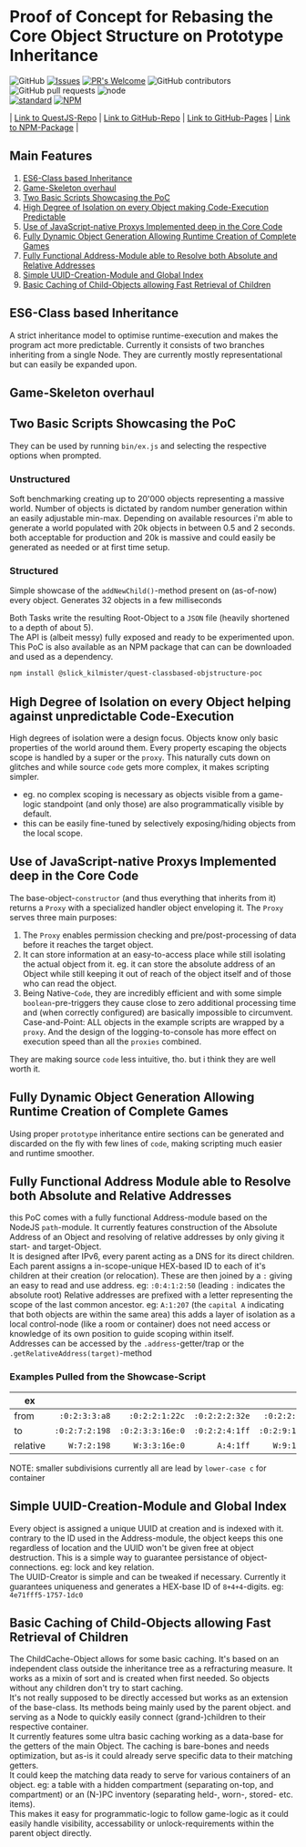 # Proof of Concept for Rebasing the Core Object Structure on Prototype Inheritance

![GitHub](https://img.shields.io/github/license/kiliankilmister/quest-classbased-objstructure-poc)
[![Issues](https://img.shields.io/github/issues-raw/kiliankilmister/quest-classbased-objstructure-poc.svg?maxAge=25000)](https://github.com/kiliankilmister/quest-classbased-objstructure-poc/issues)
[![PR's Welcome](https://img.shields.io/badge/PRs-welcome-brightgreen.svg?style=flat)](http://makeapullrequest.com)
![GitHub contributors](https://img.shields.io/github/contributors/kiliankilmister/quest-classbased-objstructure-poc.svg?style=flat)
![GitHub pull requests](https://img.shields.io/github/issues-pr/kiliankilmister/quest-classbased-objstructure-poc.svg?style=flat)
![node](https://img.shields.io/node/v/@slick_kilmister/quest-classbased-objstructure-poc)<br>
[![standard]][standardl]
[![NPM](https://nodei.co/npm/@slick_kilmister/quest-classbased-objstructure-poc.png?downloads=true)](https://www.npmjs.com/package/@slick_kilmister/quest-classbased-objstructure-poc)


| [Link to QuestJS-Repo][Quest] | [Link to GitHub-Repo][repo] | [Link to GitHub-Pages][pages] | [Link to NPM-Package][NPM] |

[Quest]:<https://github.com/ThePix/QuestJS>
[NPM]:<https://www.npmjs.com/package/@slick_kilmister/quest-classbased-objstructure-poc>
[standard]:<https://cdn.rawgit.com/standard/standard/master/badge.svg>
[standardl]:<https://github.com/standard/standard>
[pages]:<https://kiliankilmister.github.io/quest-classbased-objectstructure-poc/>
[repo]:<https://github.com/KilianKilmister/quest-classbased-objectstructure-poc>


## Main Features

1. [ES6-Class based Inheritance][1]
2. [Game-Skeleton overhaul][2]
3. [Two Basic Scripts Showcasing the PoC][3]
4. [High Degree of Isolation on every Object making Code-Execution Predictable][4]
5. [Use of JavaScript-native Proxys Implemented deep in the Core Code][5]
6. [Fully Dynamic Object Generation Allowing Runtime Creation of Complete Games][6]
7. [Fully Functional Address-Module able to Resolve both Absolute and Relative Addresses][7]
8. [Simple UUID-Creation-Module and Global Index][8]
9. [Basic Caching of Child-Objects allowing Fast Retrieval of Children][9]

[1]:<#es6-class-based-inheritance>
[2]:<#game-skeleton-overhaul>
[3]:<#two-basic-scripts-showcasing-the-poc>
[4]:<#High-Degree-of-Isolation-on-every-Object-helping-against-unpredictable-Code-Execution>
[5]:<#use-of-javascript-native-proxys-implemented-deep-in-the-core-code>
[6]:<#fully-dynamic-object-generation-allowing-runtime-creation-of-complete-games>
[7]:<#fully-functional-address-module-able-to-resolve-both-absolute-and-relative-addresses>
[8]:<#simple-uuid-creation-module-and-global-index>
[9]:<#basic-caching-of-child-objects-allowing-fast-retrieval-of-children>


## ES6-Class based Inheritance

A strict inheritance model to optimise runtime-execution and makes the program act
more predictable. Currently it consists of two branches inheriting from a single
Node. They are currently mostly representational but can easily be expanded
upon.

[Class-Module]:<class-module.md>


## Game-Skeleton overhaul


## Two Basic Scripts Showcasing the PoC

They can be used by running `bin/ex.js` and selecting the respective options when
prompted.


### Unstructured

Soft benchmarking creating up to 20'000 objects representing a massive
world. Number of objects is dictated by random number generation within an
easily adjustable min-max. Depending on available resources i'm able to
generate a world populated with 20k objects in between 0.5 and 2 seconds.
both acceptable for production and 20k is massive and could easily be
generated as needed or at first time setup.


### Structured

Simple showcase of the `addNewChild()`-method present on (as-of-now) every
object. Generates 32 objects in a few milliseconds


Both Tasks write the resulting Root-Object to a `JSON` file (heavily shortened to
a depth of about 5).  
The API is (albeit messy) fully exposed and ready to be experimented upon. This
PoC is also available as an NPM package that can can be downloaded and used as
a dependency.

```sh
npm install @slick_kilmister/quest-classbased-objstructure-poc
```


## High Degree of Isolation on every Object helping against unpredictable Code-Execution

High degrees of isolation were a design focus. Objects know only basic
properties of the world around them. Every property escaping the objects scope
is handled by a super or the `proxy`. This naturally cuts down on glitches and
while source `code` gets more complex, it makes scripting simpler.

- eg. no complex scoping is necessary as objects visible from a game-logic
  standpoint (and only those) are also programmatically visible by default.
- this can be easily fine-tuned by selectively exposing/hiding objects from the
  local scope.


## Use of JavaScript-native Proxys Implemented deep in the Core Code

The base-object-`constructor` (and thus everything that inherits from it)
returns a `Proxy` with a specialized handler object enveloping it.
The `Proxy` serves three main purposes:

1. The `Proxy` enables permission checking and pre/post-processing of data before it reaches
   the target object.
2. It can store information at an easy-to-access place while still isolating the
   actual object from it. eg. it can store the absolute address of an Object
   while still keeping it out of reach of the object itself and of those who can
   read the object.
3. Being Native-`Code`, they are incredibly efficient and with some simple
   `boolean`-pre-triggers they cause close to zero additional processing time and
   (when correctly configured) are basically impossible to circumvent.  
   Case-and-Point: ALL objects in the example scripts are wrapped by a
   `proxy`.
   And the design of the logging-to-console has more effect on execution speed than all
   the `proxies` combined.

They are making source `code` less intuitive, tho. but i think they are well worth
it.


## Fully Dynamic Object Generation Allowing Runtime Creation of Complete Games

Using proper `prototype` inheritance entire sections can be generated and
discarded on the fly with few lines of `code`, making scripting much easier and
runtime smoother.


## Fully Functional Address Module able to Resolve both Absolute and Relative Addresses

this PoC comes with a fully functional Address-module based on the NodeJS
`path`-module. It currently features construction of the Absolute Address of an
Object and resolving of relative addresses by only giving it start- and
target-Object.  
It is designed after IPv6, every parent acting as a DNS for its direct children.
Each parent assigns a in-scope-unique HEX-based ID to each of it's children at their
creation (or relocation). These are then joined by a `:` giving an easy to read
and use address. eg: `:0:4:1:2:50` (leading `:` indicates the absolute root)
Relative addresses are prefixed with a letter representing the scope of the last
common ancestor. eg: `A:1:207` (the `capital A` indicating that both objects are
within the same area) this adds a layer of isolation as a local control-node
(like a room or container) does not need access or knowledge of its own
position to guide scoping within itself.  
Addresses can be accessed by the `.address`-getter/trap or
the `.getRelativeAddress(target)`-method


### Examples Pulled from the Showcase-Script

| ex       |                |                  |                |                |                |
| -------- | -------------: | ---------------: | -------------: | -------------: | -------------: |
| from     |  `:0:2:3:3:a8` |   `:0:2:2:1:22c` | `:0:2:2:2:32e` |  `:0:2:2:4:52` | `:0:2:7:1:1d0` |
| to       | `:0:2:7:2:198` | `:0:2:3:3:16e:0` | `:0:2:2:4:1ff` | `:0:2:9:1:362` | `:0:2:a:2:335` |
| relative |    `W:7:2:198` |  ` W:3:3:16e:0 ` |      `A:4:1ff` |    `W:9:1:362` |    `W:a:2:335` |

NOTE: smaller subdivisions currently all are lead by `lower-case c` for container


## Simple UUID-Creation-Module and Global Index

Every object is assigned a unique UUID at creation and is indexed with it.
contrary to the ID used in the Address-module, the object keeps this one
regardless of location and the UUID won't be given free at object destruction.
This is a simple way to guarantee persistance of object-connections. eg: lock
and key relation.  
The UUID-Creator is simple and can be tweaked if necessary. Currently it
guarantees uniqueness and generates a HEX-base ID of `8+4+4`-digits.
eg: `4e71fff5-1757-1dc0`


## Basic Caching of Child-Objects allowing Fast Retrieval of Children

The ChildCache-Object allows for some basic caching. It's based on an
independent class outside the inheritance tree as a refracturing measure.
It works as a mixin of sort and is created when first needed. So objects without
any children don't try to start caching.  
It's not really supposed to be directly accessed but works as an extension of
the base-class. Its methods being mainly used by the parent object. and serving
as a Node to quickly easily connect (grand-)children to their respective
container.  
It currently features some ultra basic caching working as a data-base for the
getters of the main Object. The caching is bare-bones and needs optimization,
but as-is it could already serve specific data to their matching getters.  
It could keep the matching data ready to serve for various containers of an
object. eg: a table with a hidden compartment (separating on-top, and
compartment) or an (N-)PC inventory (separating held-, worn-, stored- etc. items).  
This makes it easy for programmatic-logic to follow game-logic as it could
easily handle visibility, accessability or unlock-requirements within the parent object directly.
